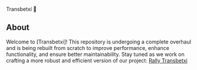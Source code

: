 Transbetxí 🏁

## About
Welcome to [Transbetxi]! This repository is undergoing a complete overhaul and is being rebuilt from scratch to improve performance, enhance functionality, and ensure better maintainability. Stay tuned as we work on crafting a more robust and efficient version of our project: [Rally Transbetxi](https://github.com/xicotet/RallyTransbetxi)
